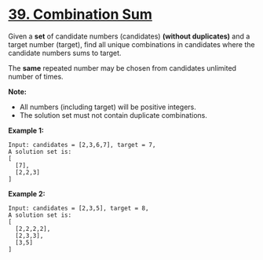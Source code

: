 # [39. Combination Sum](https://leetcode.com/problems/combination-sum/)

Given a **set** of candidate numbers (candidates) **(without duplicates)** and a target number (target), find all unique combinations in candidates where the candidate numbers sums to target.

The **same** repeated number may be chosen from candidates unlimited number of times.

**Note:**

* All numbers (including target) will be positive integers.
* The solution set must not contain duplicate combinations.

**Example 1:**

```
Input: candidates = [2,3,6,7], target = 7,
A solution set is:
[
  [7],
  [2,2,3]
]
```

**Example 2:**

```
Input: candidates = [2,3,5], target = 8,
A solution set is:
[
  [2,2,2,2],
  [2,3,3],
  [3,5]
]
```
